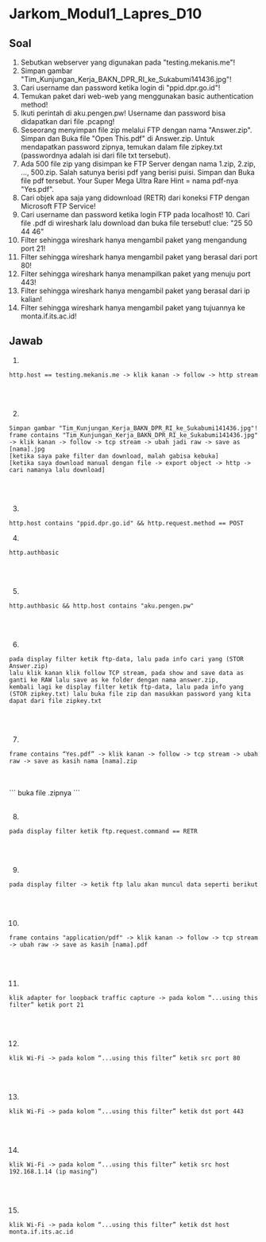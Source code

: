 # Jarkom_Modul1_Lapres_D10

## Soal
1. Sebutkan webserver yang digunakan pada "​testing.mekanis.me​"!
2. Simpan gambar "Tim_Kunjungan_Kerja_BAKN_DPR_RI_ke_Sukabumi141436.jpg"!
3. Cari username dan password ketika login di "​ppid.dpr.go.id​"!
4. Temukan paket dari ​web-web ​yang menggunakan ​basic authentication ​method!
5. Ikuti perintah di​ ​aku.pengen.pw​! Username dan password bisa didapatkan dari file .​pcapng!​
6. Seseorang menyimpan file zip melalui FTP dengan nama "Answer.zip". Simpan dan Buka file "Open This.pdf" di Answer.zip. Untuk mendapatkan password zipnya, temukan dalam file zipkey.txt (passwordnya adalah isi dari file txt tersebut).
7. Ada 500 file zip yang disimpan ke FTP Server dengan nama 1.zip, 2.zip, ..., 500.zip. Salah satunya berisi pdf yang berisi puisi. Simpan dan Buka file pdf tersebut. Your Super Mega Ultra Rare Hint = nama pdf-nya "Yes.pdf".
8. ​Cari objek apa saja yang didownload (RETR) dari koneksi FTP dengan Microsoft FTP Service!
9. ​Cari username dan password ketika login FTP pada localhost!
10.​ ​Cari file .pdf di wireshark lalu download dan buka file tersebut! clue: "25 50 44 46"
11. ​Filter sehingga wireshark hanya mengambil paket yang mengandung port 21!
12. ​Filter sehingga wireshark hanya mengambil paket yang berasal dari port 80!
13. ​Filter sehingga wireshark hanya menampilkan paket yang menuju port 443!
14. ​Filter sehingga wireshark hanya mengambil paket yang berasal dari ip kalian!
15. Filter sehingga wireshark hanya mengambil paket yang tujuannya ke monta.if.its.ac.id!

## Jawab
1.
``` 
http.host == testing.mekanis.me -> klik kanan -> follow -> http stream 
```
<br>

<br>

2. 
``` 
Simpan gambar "Tim_Kunjungan_Kerja_BAKN_DPR_RI_ke_Sukabumi141436.jpg"! frame contains "Tim_Kunjungan_Kerja_BAKN_DPR_RI_ke_Sukabumi141436.jpg" -> klik kanan -> follow -> tcp stream -> ubah jadi raw -> save as [nama].jpg
[ketika saya pake filter dan download, malah gabisa kebuka]
[ketika saya download manual dengan file -> export object -> http -> cari namanya lalu download]
```
<br>

<br>

3. 
```
http.host contains "ppid.dpr.go.id" && http.request.method == POST
```
4. 
```
http.authbasic
```
<br>

<br>

5. 
```
http.authbasic && http.host contains "aku.pengen.pw"
```
<br>

<br>

6. 
```
pada display filter ketik ftp-data, lalu pada info cari yang (STOR Answer.zip) 
lalu klik kanan klik follow TCP stream, pada show and save data as ganti ke RAW lalu save as ke folder dengan nama answer.zip, 
kembali lagi ke display filter ketik ftp-data, lalu pada info yang (STOR zipkey.txt) lalu buka file zip dan masukkan password yang kita dapat dari file zipkey.txt
```
<br>

<br>

7. 
```
frame contains “Yes.pdf” -> klik kanan -> follow -> tcp stream -> ubah raw -> save as kasih nama [nama].zip
```
<br>

<br>
```
buka file .zipnya
```
<br>

<br>

8.
```
pada display filter ketik ftp.request.command == RETR
```
<br>

<br>

9.
```
pada display filter -> ketik ftp lalu akan muncul data seperti berikut
```
<br>

<br>

10.
```
frame contains "application/pdf" -> klik kanan -> follow -> tcp stream -> ubah raw -> save as kasih [nama].pdf
```
<br>

<br>

11.
```
klik adapter for loopback traffic capture -> pada kolom “...using this filter” ketik port 21
```
<br>

<br>

12.
```
klik Wi-Fi -> pada kolom “...using this filter” ketik src port 80
```
<br>

<br>

13.
```
klik Wi-Fi -> pada kolom “...using this filter” ketik dst port 443
```
<br>

<br>

14.
```
klik Wi-Fi -> pada kolom “...using this filter” ketik src host 192.168.1.14 (ip masing”)
```
<br>

<br>

15.
```
klik Wi-Fi -> pada kolom “...using this filter” ketik dst host monta.if.its.ac.id
```
<br>

<br>
